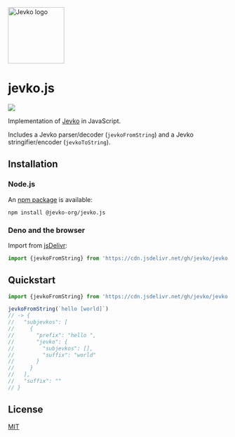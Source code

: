 <img alt="Jevko logo" src="logo.svg" width="128" />

# jevko.js

[![](https://data.jsdelivr.com/v1/package/gh/jevko/jevko.js/badge)](https://www.jsdelivr.com/package/gh/jevko/jevko.js)

Implementation of [Jevko](https://jevko.org) in JavaScript.

Includes a Jevko parser/decoder (`jevkoFromString`) and a Jevko stringifier/encoder (`jevkoToString`).

<!-- as well as fns that can escape, stringtoheredoc -->
<!-- supports the heredoc grammar extension -->

## Installation

### Node.js

An [npm package](https://www.npmjs.com/package/@jevko-org/jevko.js) is available:

```
npm install @jevko-org/jevko.js
```

### Deno and the browser

Import from [jsDelivr](https://www.jsdelivr.com/):

```js
import {jevkoFromString} from 'https://cdn.jsdelivr.net/gh/jevko/jevko.js@v0.2.0/mod.js'
```

## Quickstart

```js
import {jevkoFromString} from 'https://cdn.jsdelivr.net/gh/jevko/jevko.js@v0.2.0/mod.js'

jevkoFromString(`hello [world]`) 
// -> {
//   "subjevkos": [
//     {
//       "prefix": "hello ",
//       "jevko": {
//         "subjevkos": [],
//         "suffix": "world"
//       }
//     }
//   ],
//   "suffix": ""
// }
```

## License

[MIT](LICENSE)

